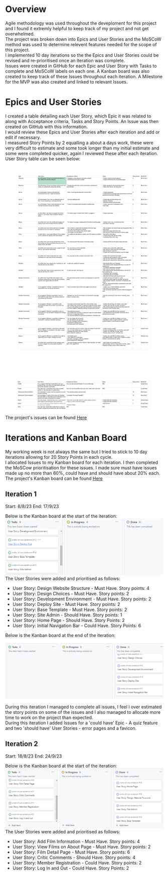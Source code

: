 # Overview

Agile methodology was used throughout the deveploment for this project and I found it extremly helpful to keep track of my project and not get overwhelmed.  
The project was broken down into Epics and User Stories and the MoSCoW method was used to determine relevent features needed for the scope of this project.  
I implemented 10 day iterations so the the Epics and User Stories could be revised and re-prioritised once an iteration was complete.  
Issues were created in GitHub for each Epic and User Story with Tasks to complete and MoSCoW labels on each one. A Kanban board was also created to keep track of these Issues throughout each iteration. A Milestone for the MVP was also created and linked to relevant Issues.

# Epics and User Stories

I created a table detailing each User Story, which Epic it was related to along with Acceptance criteria, Tasks and Story Points. An Issue was then created on GitHub with this information.  
I would review these Epics and User Stories after each iteration and add or edit if necessary.  
I measured Story Points by 2 equalling a about a days work, these were very difficult to estimate and some took longer than my initial estimate and some were completed quicker, again I reviewed these after each iteration.  
User Story table can be seen below:
![User-Story-Table-1](/documentation/agile/works-of-wes-anderson-user-1.png)
![User-Story-Table-2](/documentation/agile/works-of-wes-anderson-user-2.jpg)
The project's issues can be found [Here](https://github.com/DavidDock/works-of-wes-anderson/issues)  

# Iterations and Kanban Board  

My working week is not always the same but I tried to stick to 10 day iterations allowing for 20 Story Points in each cycle.  
I allocated Issues to my Kanban board for each iteration. I then completed the MoSCow prioritisation for these issues. I made sure must have issues made up no more than 60%, could have and should have about 20% each.  
The project's Kanban board can be found [Here](https://github.com/users/DavidDock/projects/2)  

## Iteration 1  

Start: 8/8/23
End: 17/9/23

Below is the Kanban board at the start of the iteration:  
![Iteration-One](/documentation/agile/iteration-one.png)  
The User Stories were added and prioritised as follows:

- User Story: Design Website Structure - Must Have. Story points: 4
- User Story: Design Choices - Must Have. Story points: 2
- User Story: Development Environment - Must Have. Story points: 2
- User Story: Deploy Site - Must Have. Story points: 2
- User Story: Base Template - Must Have. Story points: 2
- User Story: Site Admin - Should Have. Story points: 1
- User Story: Home Page - Should Have. Story Points: 2
- User Story: Initial Navigation Bar - Could Have. Story Points: 6  
  
Below is the Kanban board at the end of the iteration:  

![Iteration-One-End](/documentation/agile/iteration-one-end.png)  

During this iteration I managed to complete all issues, I feel I over estimated the story points on some of the issues and I also managed to allocate more time to work on the project than expected.  
During this iteration I added Issues for a 'could have' Epic - A quiz feature and two 'should have' User Stories - error pages and a favicon.  

## Iteration 2  

Start: 18/8/23
End: 24/9/23

Below is the Kanban board at the start of the iteration:  
![Iteration-Two](/documentation/agile/iteration-two.png)  
The User Stories were added and prioritised as follows:

- User Story: Add Film Information - Must Have. Story points: 4
- User Story: View Films on About Page - Must Have. Story points: 2
- User Story: Film Detail Page - Must Have. Story points: 6
- User Story: Critic Comments - Should Have. Story points: 4
- User Story: Member Registration - Could Have. Story points: 2
- User Story: Log In and Out - Could Have. Story Points: 2
